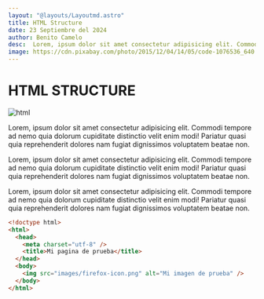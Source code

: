 ```yaml
---
layout: "@layouts/Layoutmd.astro"
title: HTML Structure
date: 23 Septiembre del 2024
author: Benito Camelo
desc:  Lorem, ipsum dolor sit amet consectetur adipisicing elit. Commodi tempore ad nemo quia dolorum cupiditate distinctio velit enim modi! Pariatur quasi quia reprehenderit dolores nam fugiat dignissimos voluptatem beatae non.
image: https://cdn.pixabay.com/photo/2015/12/04/14/05/code-1076536_640.jpg
---
```


# HTML STRUCTURE

![html](https://cdn.pixabay.com/photo/2015/12/04/14/05/code-1076536_640.jpg)

Lorem, ipsum dolor sit amet consectetur adipisicing elit. Commodi tempore ad nemo quia dolorum cupiditate distinctio velit enim modi! Pariatur quasi quia reprehenderit dolores nam fugiat dignissimos voluptatem beatae non.

Lorem, ipsum dolor sit amet consectetur adipisicing elit. Commodi tempore ad nemo quia dolorum cupiditate distinctio velit enim modi! Pariatur quasi quia reprehenderit dolores nam fugiat dignissimos voluptatem beatae non.

Lorem, ipsum dolor sit amet consectetur adipisicing elit. Commodi tempore ad nemo quia dolorum cupiditate distinctio velit enim modi! Pariatur quasi quia reprehenderit dolores nam fugiat dignissimos voluptatem beatae non.

````html
<!doctype html>
<html>
  <head>
    <meta charset="utf-8" />
    <title>Mi pagina de prueba</title>
  </head>
  <body>
    <img src="images/firefox-icon.png" alt="Mi imagen de prueba" />
  </body>
</html>

````